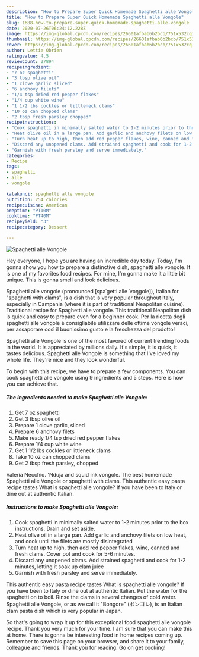 ```yaml
---
description: "How to Prepare Super Quick Homemade Spaghetti alle Vongole"
title: "How to Prepare Super Quick Homemade Spaghetti alle Vongole"
slug: 1688-how-to-prepare-super-quick-homemade-spaghetti-alle-vongole
date: 2020-07-26T06:24:12.228Z
image: https://img-global.cpcdn.com/recipes/26601afbab6b2bcb/751x532cq70/spaghetti-alle-vongole-recipe-main-photo.jpg
thumbnail: https://img-global.cpcdn.com/recipes/26601afbab6b2bcb/751x532cq70/spaghetti-alle-vongole-recipe-main-photo.jpg
cover: https://img-global.cpcdn.com/recipes/26601afbab6b2bcb/751x532cq70/spaghetti-alle-vongole-recipe-main-photo.jpg
author: Lettie Obrien
ratingvalue: 4.5
reviewcount: 27894
recipeingredient:
- "7 oz spaghetti"
- "3 tbsp olive oil"
- "1 clove garlic sliced"
- "6 anchovy filets"
- "1/4 tsp dried red pepper flakes"
- "1/4 cup white wine"
- "1 1/2 lbs cockles or littleneck clams"
- "10 oz can chopped clams"
- "2 tbsp fresh parsley chopped"
recipeinstructions:
- "Cook spaghetti in minimally salted water to 1-2 minutes prior to the box instructions. Drain and set aside."
- "Heat olive oil in a large pan. Add garlic and anchovy filets on low heat, and cook until the filets are mostly disintegrated"
- "Turn heat up to high, then add red pepper flakes, wine, canned and fresh clams. Cover pot and cook for 5-6 minutes."
- "Discard any unopened clams. Add strained spaghetti and cook for 1-2 minutes, letting it soak up clam juice"
- "Garnish with fresh parsley and serve immediately."
categories:
- Recipe
tags:
- spaghetti
- alle
- vongole

katakunci: spaghetti alle vongole 
nutrition: 254 calories
recipecuisine: American
preptime: "PT10M"
cooktime: "PT40M"
recipeyield: "3"
recipecategory: Dessert

---
```



![Spaghetti alle Vongole](https://img-global.cpcdn.com/recipes/26601afbab6b2bcb/751x532cq70/spaghetti-alle-vongole-recipe-main-photo.jpg)

Hey everyone, I hope you are having an incredible day today. Today, I'm gonna show you how to prepare a distinctive dish, spaghetti alle vongole. It is one of my favorites food recipes. For mine, I'm gonna make it a little bit unique. This is gonna smell and look delicious.

Spaghetti alle vongole (pronounced [spaˈɡetti alle ˈvoŋɡole]), Italian for &#34;spaghetti with clams&#34;, is a dish that is very popular throughout Italy, especially in Campania (where it is part of traditional Neapolitan cuisine). Traditional recipe for Spaghetti alle vongole. This traditional Neapolitan dish is quick and easy to prepare even for a beginner cook. Per la ricetta degli spaghetti alle vongole è consigliabile utilizzare delle ottime vongole veraci, per assaporare così il buonissimo gusto e la freschezza del prodotto!

Spaghetti alle Vongole is one of the most favored of current trending foods in the world. It is appreciated by millions daily. It's simple, it is quick, it tastes delicious. Spaghetti alle Vongole is something that I've loved my whole life. They're nice and they look wonderful.


To begin with this recipe, we have to prepare a few components. You can cook spaghetti alle vongole using 9 ingredients and 5 steps. Here is how you can achieve that.

<!--inarticleads1-->

##### The ingredients needed to make Spaghetti alle Vongole:

1. Get 7 oz spaghetti
1. Get 3 tbsp olive oil
1. Prepare 1 clove garlic, sliced
1. Prepare 6 anchovy filets
1. Make ready 1/4 tsp dried red pepper flakes
1. Prepare 1/4 cup white wine
1. Get 1 1/2 lbs cockles or littleneck clams
1. Take 10 oz can chopped clams
1. Get 2 tbsp fresh parsley, chopped


Valeria Necchio. &#39;Nduja and squid ink vongole. The best homemade Spaghetti alle Vongole or spaghetti with clams. This authentic easy pasta recipe tastes What is spaghetti alle vongole? If you have been to Italy or dine out at authentic Italian. 

<!--inarticleads2-->

##### Instructions to make Spaghetti alle Vongole:

1. Cook spaghetti in minimally salted water to 1-2 minutes prior to the box instructions. Drain and set aside.
1. Heat olive oil in a large pan. Add garlic and anchovy filets on low heat, and cook until the filets are mostly disintegrated
1. Turn heat up to high, then add red pepper flakes, wine, canned and fresh clams. Cover pot and cook for 5-6 minutes.
1. Discard any unopened clams. Add strained spaghetti and cook for 1-2 minutes, letting it soak up clam juice
1. Garnish with fresh parsley and serve immediately.


This authentic easy pasta recipe tastes What is spaghetti alle vongole? If you have been to Italy or dine out at authentic Italian. Put the water for the spaghetti on to boil. Rinse the clams in several changes of cold water. Spaghetti alle Vongole, or as we call it &#34;Bongore&#34; (ボンゴレ), is an Italian clam pasta dish which is very popular in Japan. 

So that's going to wrap it up for this exceptional food spaghetti alle vongole recipe. Thank you very much for your time. I am sure that you can make this at home. There is gonna be interesting food in home recipes coming up. Remember to save this page on your browser, and share it to your family, colleague and friends. Thank you for reading. Go on get cooking!
